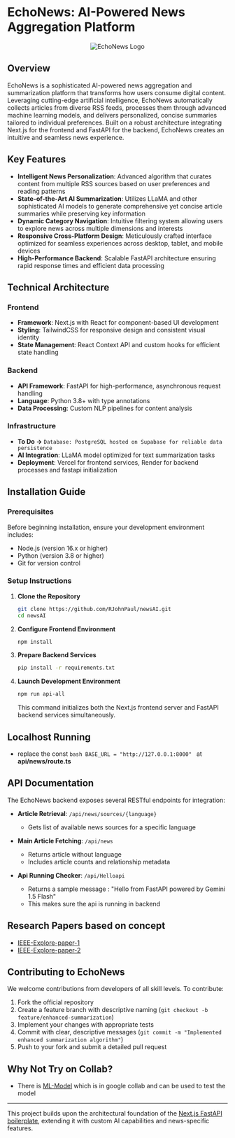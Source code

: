 # EchoNews: AI-Powered News Aggregation Platform

<p align="center">
  <img src="https://github.com/RJohnPaul/newsAI/blob/5de1faa521a7c5651845d2cac8d6781c6e1bb9e7/Template%20Example%20(1).png" alt="EchoNews Logo"/>
</p>

## Overview

EchoNews is a sophisticated AI-powered news aggregation and summarization platform that transforms how users consume digital content. Leveraging cutting-edge artificial intelligence, EchoNews automatically collects articles from diverse RSS feeds, processes them through advanced machine learning models, and delivers personalized, concise summaries tailored to individual preferences. Built on a robust architecture integrating Next.js for the frontend and FastAPI for the backend, EchoNews creates an intuitive and seamless news experience.

## Key Features

- **Intelligent News Personalization**: Advanced algorithm that curates content from multiple RSS sources based on user preferences and reading patterns
- **State-of-the-Art AI Summarization**: Utilizes LLaMA and other sophisticated AI models to generate comprehensive yet concise article summaries while preserving key information
- **Dynamic Category Navigation**: Intuitive filtering system allowing users to explore news across multiple dimensions and interests
- **Responsive Cross-Platform Design**: Meticulously crafted interface optimized for seamless experiences across desktop, tablet, and mobile devices
- **High-Performance Backend**: Scalable FastAPI architecture ensuring rapid response times and efficient data processing

## Technical Architecture

### Frontend
- **Framework**: Next.js with React for component-based UI development
- **Styling**: TailwindCSS for responsive design and consistent visual identity
- **State Management**: React Context API and custom hooks for efficient state handling

### Backend
- **API Framework**: FastAPI for high-performance, asynchronous request handling
- **Language**: Python 3.8+ with type annotations
- **Data Processing**: Custom NLP pipelines for content analysis

### Infrastructure
- **To Do ->** `Database: PostgreSQL hosted on Supabase for reliable data persistence`
- **AI Integration**: LLaMA model optimized for text summarization tasks
- **Deployment**: Vercel for frontend services, Render for backend processes and fastapi initialization

## Installation Guide

### Prerequisites
Before beginning installation, ensure your development environment includes:
- Node.js (version 16.x or higher)
- Python (version 3.8 or higher)
- Git for version control

### Setup Instructions

1. **Clone the Repository**
   ```bash
   git clone https://github.com/RJohnPaul/newsAI.git
   cd newsAI
   ```

2. **Configure Frontend Environment**
   ```bash
   npm install
   ```

3. **Prepare Backend Services**
   ```bash
   pip install -r requirements.txt
   ```

4. **Launch Development Environment**
   ```bash
   npm run api-all
   ```
   This command initializes both the Next.js frontend server and FastAPI backend services simultaneously.

## Localhost Running

- replace the const ```bash BASE_URL = "http://127.0.0.1:8000" ```  at **api/news/route.ts**


## API Documentation

The EchoNews backend exposes several RESTful endpoints for integration:

- **Article Retrieval**: `/api/news/sources/{language}`
  - Gets list of available news sources for a specific language

- **Main Article Fetching**: `/api/news`
  - Returns article without language
  - Includes article counts and relationship metadata

- **Api Running Checker**: `/api/Helloapi`
  - Returns a sample message : "Hello from FastAPI powered by Gemini 1.5 Flash"
  - This makes sure the api is running in backend

## Research Papers based on concept
 - [IEEE-Explore-paper-1](https://ieeexplore.ieee.org/document/5072521)
 - [IEEE-Explore-paper-2](https://ieeexplore.ieee.org/document/5578100)
## Contributing to EchoNews

We welcome contributions from developers of all skill levels. To contribute:

1. Fork the official repository
2. Create a feature branch with descriptive naming (`git checkout -b feature/enhanced-summarization`)
3. Implement your changes with appropriate tests
4. Commit with clear, descriptive messages (`git commit -m "Implemented enhanced summarization algorithm"`)
5. Push to your fork and submit a detailed pull request

## Why Not Try on Collab?

- There is [ML-Model](https://colab.research.google.com/drive/1PkJF65fwN8w_OoccX2jg0o1P8Cjzp6ah?usp=sharing) which is in google collab and can be used to test the model

---

This project builds upon the architectural foundation of the [Next.js FastAPI boilerplate](https://github.com/digitros/nextjs-fastapi), extending it with custom AI capabilities and news-specific features.
